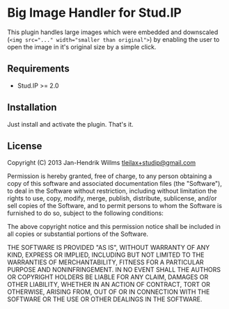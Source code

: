 # Big Image Handler for Stud.IP

This plugin handles large images which were embedded and downscaled (`<img src="..." width="smaller than original">`) by enabling the user to open the image in it's original size by a simple click.

## Requirements

* Stud.IP >= 2.0

## Installation

Just install and activate the plugin. That's it.

## License

Copyright (C) 2013 Jan-Hendrik Willms <tleilax+studip@gmail.com>

Permission is hereby granted, free of charge, to any person obtaining a copy of this software and associated documentation files (the "Software"), to deal in the Software without restriction, including without limitation the rights to use, copy, modify, merge, publish, distribute, sublicense, and/or sell copies of the Software, and to permit persons to whom the Software is furnished to do so, subject to the following conditions:

The above copyright notice and this permission notice shall be included in all copies or substantial portions of the Software.

THE SOFTWARE IS PROVIDED "AS IS", WITHOUT WARRANTY OF ANY KIND, EXPRESS OR IMPLIED, INCLUDING BUT NOT LIMITED TO THE WARRANTIES OF MERCHANTABILITY, FITNESS FOR A PARTICULAR PURPOSE AND NONINFRINGEMENT. IN NO EVENT SHALL THE AUTHORS OR COPYRIGHT HOLDERS BE LIABLE FOR ANY CLAIM, DAMAGES OR OTHER LIABILITY, WHETHER IN AN ACTION OF CONTRACT, TORT OR OTHERWISE, ARISING FROM, OUT OF OR IN CONNECTION WITH THE SOFTWARE OR THE USE OR OTHER DEALINGS IN THE SOFTWARE.